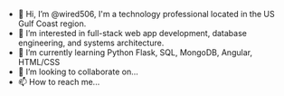 - 👋 Hi, I’m @wired506, I'm a technology professional located in the US Gulf Coast region.
- 👀 I’m interested in full-stack web app development, database engineering, and systems architecture.
- 🌱 I’m currently learning Python Flask, SQL, MongoDB, Angular, HTML/CSS
- 💞️ I’m looking to collaborate on...
- 📫 How to reach me... 

<!---
wired506/wired506 is a ✨ special ✨ repository because its `README.md` (this file) appears on your GitHub profile.
You can click the Preview link to take a look at your changes.
--->
